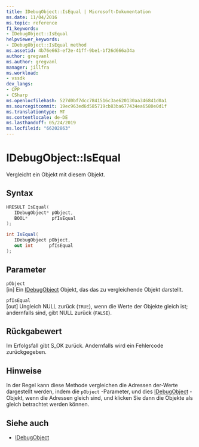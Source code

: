 ```yaml
---
title: IDebugObject::IsEqual | Microsoft-Dokumentation
ms.date: 11/04/2016
ms.topic: reference
f1_keywords:
- IDebugObject::IsEqual
helpviewer_keywords:
- IDebugObject::IsEqual method
ms.assetid: 4b76e663-ef2e-41ff-9be1-bf26d666a34a
author: gregvanl
ms.author: gregvanl
manager: jillfra
ms.workload:
- vssdk
dev_langs:
- CPP
- CSharp
ms.openlocfilehash: 527d0bf7dcc7841516c3ae620130aa346841d0a1
ms.sourcegitcommit: 19ec963ed6d585719cb83ba677434ea6580e0d1f
ms.translationtype: MT
ms.contentlocale: de-DE
ms.lasthandoff: 05/24/2019
ms.locfileid: "66202863"
---
```

# <a name="idebugobjectisequal"></a>IDebugObject::IsEqual
Vergleicht ein Objekt mit diesem Objekt.

## <a name="syntax"></a>Syntax

```cpp
HRESULT IsEqual( 
   IDebugObject* pObject,
   BOOL*         pfIsEqual
);
```

```csharp
int IsEqual(
   IDebugObject pObject,
   out int      pfIsEqual
);
```

## <a name="parameters"></a>Parameter
`pObject`\
[in] Ein [IDebugObject](../../../extensibility/debugger/reference/idebugobject.md) Objekt, das das zu vergleichende Objekt darstellt.

`pfIsEqual`\
[out] Ungleich NULL zurück (`TRUE`), wenn die Werte der Objekte gleich ist; andernfalls sind, gibt NULL zurück (`FALSE`).

## <a name="return-value"></a>Rückgabewert
 Im Erfolgsfall gibt S_OK zurück. Andernfalls wird ein Fehlercode zurückgegeben.

## <a name="remarks"></a>Hinweise
 In der Regel kann diese Methode vergleichen die Adressen der-Werte dargestellt werden, indem die `pObject` -Parameter, und dies [IDebugObject](../../../extensibility/debugger/reference/idebugobject.md) -Objekt, wenn die Adressen gleich sind, und klicken Sie dann die Objekte als gleich betrachtet werden können.

## <a name="see-also"></a>Siehe auch
- [IDebugObject](../../../extensibility/debugger/reference/idebugobject.md)